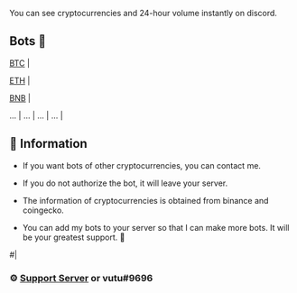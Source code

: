 You can see cryptocurrencies and 24-hour volume instantly on discord.

## Bots 🤖

[BTC](https://discord.com/api/oauth2/authorize?client_id=947772389712859177&permissions=201326592&scope=bot) |

[ETH](https://discord.com/api/oauth2/authorize?client_id=949021478152699934&permissions=201326592&scope=bot) |

[BNB](https://discord.com/api/oauth2/authorize?client_id=949021539121123350&permissions=201326592&scope=bot) |

... |
... |
... |
... |

## 📌 Information
- If you want bots of other cryptocurrencies, you can contact me.

- If you do not authorize the bot, it will leave your server.

- The information of cryptocurrencies is obtained from binance and coingecko.

- You can add my bots to your server so that I can make more bots. It will be your greatest support. 💜

#|
### ⚙️ [Support Server](https://discord.gg/kaMmhpA9Qg) or vutu#9696
